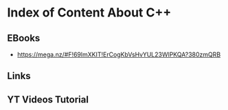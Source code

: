 # Index of Content About C++

## EBooks
- https://mega.nz/#F!69lmXKIT!ErCogKbVsHvYUL23WlPKQA?380zmQRB

## Links

## YT Videos Tutorial
